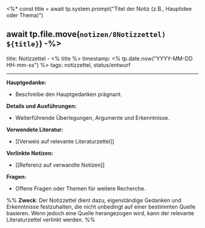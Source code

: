 <%*
const title = await tp.system.prompt("Titel der Notiz (z.B., Hauptidee oder Thema)")

await tp.file.move(`notizen/8Notizzettel) ${title}`)
-%>
---
title: Notizzettel - <% title %>
timestamp: <% tp.date.now("YYYY-MM-DD HH-mm-ss") %>
tags: notizzettel, status/entwurf

---

**Hauptgedanke:**  
- Beschreibe den Hauptgedanken prägnant.

**Details und Ausführungen:**  
- Weiterführende Überlegungen, Argumente und Erkenntnisse.

**Verwendete Literatur:**  
- [[Verweis auf relevante Literaturzettel]]

**Verlinkte Notizen:**  
- [[Referenz auf verwandte Notizen]]

**Fragen:**  
- Offene Fragen oder Themen für weitere Recherche.


%%
**Zweck**: Der Notizzettel dient dazu, eigenständige Gedanken und Erkenntnisse festzuhalten, die nicht unbedingt auf einer bestimmten Quelle basieren. Wenn jedoch eine Quelle herangezogen wird, kann der relevante Literaturzettel verlinkt werden.
%%